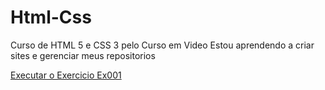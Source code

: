 # Html-Css
 Curso de HTML 5 e CSS 3 pelo Curso em Video
 Estou aprendendo a criar sites e gerenciar meus repositorios

<a href="https://murilosantoriboff.github.io/Html-Css/Exercicios/ex001/index.html"> Executar o Exercicio Ex001